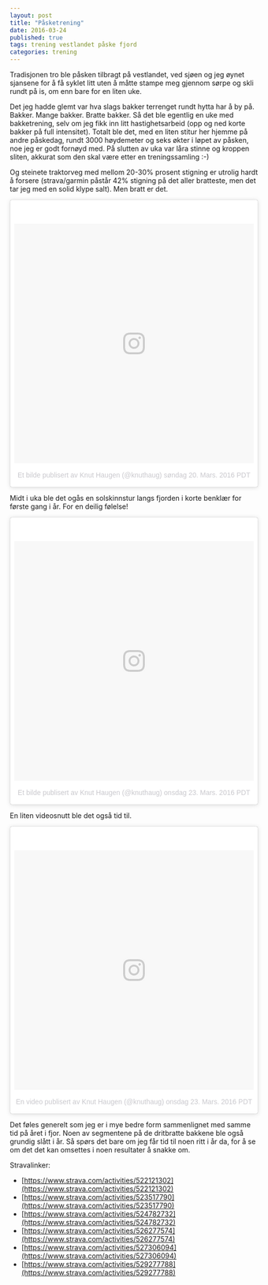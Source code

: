 ```yaml
---
layout: post
title: "Påsketrening"
date: 2016-03-24
published: true
tags: trening vestlandet påske fjord
categories: trening
---
```



Tradisjonen tro ble påsken tilbragt på vestlandet, ved sjøen og jeg øynet sjansene for å få syklet litt uten å måtte stampe meg gjennom sørpe og skli rundt på is, om enn bare for en liten uke. 

Det jeg hadde glemt var hva slags bakker terrenget rundt hytta har å by på. Bakker. Mange bakker. Bratte bakker. Så det ble egentlig en uke med bakketrening, selv om jeg fikk inn litt hastighetsarbeid (opp og ned korte bakker på full intensitet). Totalt ble det, med en liten stitur her hjemme på andre påskedag, rundt 3000 høydemeter og seks økter i løpet av påsken, noe jeg er godt fornøyd med. På slutten av uka var låra stinne og kroppen sliten, akkurat som den skal være etter en treningssamling :-)

Og steinete traktorveg med mellom 20-30% prosent stigning er utrolig hardt å forsere (strava/garmin påstår 42% stigning på det aller bratteste, men det tar jeg med en solid klype salt). Men bratt er det. 

<blockquote class="instagram-media" data-instgrm-version="7" style=" background:#FFF; border:0; border-radius:3px; box-shadow:0 0 1px 0 rgba(0,0,0,0.5),0 1px 10px 0 rgba(0,0,0,0.15); margin: 1px; max-width:658px; padding:0; width:99.375%; width:-webkit-calc(100% - 2px); width:calc(100% - 2px);"><div style="padding:8px;"> <div style=" background:#F8F8F8; line-height:0; margin-top:40px; padding:50.0% 0; text-align:center; width:100%;"> <div style=" background:url(data:image/png;base64,iVBORw0KGgoAAAANSUhEUgAAACwAAAAsCAMAAAApWqozAAAABGdBTUEAALGPC/xhBQAAAAFzUkdCAK7OHOkAAAAMUExURczMzPf399fX1+bm5mzY9AMAAADiSURBVDjLvZXbEsMgCES5/P8/t9FuRVCRmU73JWlzosgSIIZURCjo/ad+EQJJB4Hv8BFt+IDpQoCx1wjOSBFhh2XssxEIYn3ulI/6MNReE07UIWJEv8UEOWDS88LY97kqyTliJKKtuYBbruAyVh5wOHiXmpi5we58Ek028czwyuQdLKPG1Bkb4NnM+VeAnfHqn1k4+GPT6uGQcvu2h2OVuIf/gWUFyy8OWEpdyZSa3aVCqpVoVvzZZ2VTnn2wU8qzVjDDetO90GSy9mVLqtgYSy231MxrY6I2gGqjrTY0L8fxCxfCBbhWrsYYAAAAAElFTkSuQmCC); display:block; height:44px; margin:0 auto -44px; position:relative; top:-22px; width:44px;"></div></div><p style=" color:#c9c8cd; font-family:Arial,sans-serif; font-size:14px; line-height:17px; margin-bottom:0; margin-top:8px; overflow:hidden; padding:8px 0 7px; text-align:center; text-overflow:ellipsis; white-space:nowrap;"><a href="https://www.instagram.com/p/BDLwc-Cu6mx/" style=" color:#c9c8cd; font-family:Arial,sans-serif; font-size:14px; font-style:normal; font-weight:normal; line-height:17px; text-decoration:none;" target="_blank">Et bilde publisert av Knut Haugen (@knuthaug)</a> <time style=" font-family:Arial,sans-serif; font-size:14px; line-height:17px;" datetime="2016-03-20T17:45:28+00:00">søndag 20. Mars. 2016 PDT</time></p></div></blockquote>
<script async defer src="//platform.instagram.com/en_US/embeds.js"></script>

Midt i uka ble det ogås en solskinnstur langs fjorden i korte benklær for første gang i år. For en deilig følelse!

<blockquote class="instagram-media" data-instgrm-version="7" style=" background:#FFF; border:0; border-radius:3px; box-shadow:0 0 1px 0 rgba(0,0,0,0.5),0 1px 10px 0 rgba(0,0,0,0.15); margin: 1px; max-width:658px; padding:0; width:99.375%; width:-webkit-calc(100% - 2px); width:calc(100% - 2px);"><div style="padding:8px;"> <div style=" background:#F8F8F8; line-height:0; margin-top:40px; padding:50.0% 0; text-align:center; width:100%;"> <div style=" background:url(data:image/png;base64,iVBORw0KGgoAAAANSUhEUgAAACwAAAAsCAMAAAApWqozAAAABGdBTUEAALGPC/xhBQAAAAFzUkdCAK7OHOkAAAAMUExURczMzPf399fX1+bm5mzY9AMAAADiSURBVDjLvZXbEsMgCES5/P8/t9FuRVCRmU73JWlzosgSIIZURCjo/ad+EQJJB4Hv8BFt+IDpQoCx1wjOSBFhh2XssxEIYn3ulI/6MNReE07UIWJEv8UEOWDS88LY97kqyTliJKKtuYBbruAyVh5wOHiXmpi5we58Ek028czwyuQdLKPG1Bkb4NnM+VeAnfHqn1k4+GPT6uGQcvu2h2OVuIf/gWUFyy8OWEpdyZSa3aVCqpVoVvzZZ2VTnn2wU8qzVjDDetO90GSy9mVLqtgYSy231MxrY6I2gGqjrTY0L8fxCxfCBbhWrsYYAAAAAElFTkSuQmCC); display:block; height:44px; margin:0 auto -44px; position:relative; top:-22px; width:44px;"></div></div><p style=" color:#c9c8cd; font-family:Arial,sans-serif; font-size:14px; line-height:17px; margin-bottom:0; margin-top:8px; overflow:hidden; padding:8px 0 7px; text-align:center; text-overflow:ellipsis; white-space:nowrap;"><a href="https://www.instagram.com/p/BDTlPPOu6sd/" style=" color:#c9c8cd; font-family:Arial,sans-serif; font-size:14px; font-style:normal; font-weight:normal; line-height:17px; text-decoration:none;" target="_blank">Et bilde publisert av Knut Haugen (@knuthaug)</a> <time style=" font-family:Arial,sans-serif; font-size:14px; line-height:17px;" datetime="2016-03-23T18:41:23+00:00">onsdag 23. Mars. 2016 PDT</time></p></div></blockquote>

En liten videosnutt ble det også tid til. 

<blockquote class="instagram-media" data-instgrm-version="7" style=" background:#FFF; border:0; border-radius:3px; box-shadow:0 0 1px 0 rgba(0,0,0,0.5),0 1px 10px 0 rgba(0,0,0,0.15); margin: 1px; max-width:658px; padding:0; width:99.375%; width:-webkit-calc(100% - 2px); width:calc(100% - 2px);"><div style="padding:8px;"> <div style=" background:#F8F8F8; line-height:0; margin-top:40px; padding:50.0% 0; text-align:center; width:100%;"> <div style=" background:url(data:image/png;base64,iVBORw0KGgoAAAANSUhEUgAAACwAAAAsCAMAAAApWqozAAAABGdBTUEAALGPC/xhBQAAAAFzUkdCAK7OHOkAAAAMUExURczMzPf399fX1+bm5mzY9AMAAADiSURBVDjLvZXbEsMgCES5/P8/t9FuRVCRmU73JWlzosgSIIZURCjo/ad+EQJJB4Hv8BFt+IDpQoCx1wjOSBFhh2XssxEIYn3ulI/6MNReE07UIWJEv8UEOWDS88LY97kqyTliJKKtuYBbruAyVh5wOHiXmpi5we58Ek028czwyuQdLKPG1Bkb4NnM+VeAnfHqn1k4+GPT6uGQcvu2h2OVuIf/gWUFyy8OWEpdyZSa3aVCqpVoVvzZZ2VTnn2wU8qzVjDDetO90GSy9mVLqtgYSy231MxrY6I2gGqjrTY0L8fxCxfCBbhWrsYYAAAAAElFTkSuQmCC); display:block; height:44px; margin:0 auto -44px; position:relative; top:-22px; width:44px;"></div></div><p style=" color:#c9c8cd; font-family:Arial,sans-serif; font-size:14px; line-height:17px; margin-bottom:0; margin-top:8px; overflow:hidden; padding:8px 0 7px; text-align:center; text-overflow:ellipsis; white-space:nowrap;"><a href="https://www.instagram.com/p/BDTmsQuO6v_/" style=" color:#c9c8cd; font-family:Arial,sans-serif; font-size:14px; font-style:normal; font-weight:normal; line-height:17px; text-decoration:none;" target="_blank">En video publisert av Knut Haugen (@knuthaug)</a> <time style=" font-family:Arial,sans-serif; font-size:14px; line-height:17px;" datetime="2016-03-23T18:54:05+00:00">onsdag 23. Mars. 2016 PDT</time></p></div></blockquote>

 Det føles generelt som jeg er i mye bedre form sammenlignet med samme tid på året i fjor. Noen av segmentene på de dritbratte bakkene ble også grundig slått i år. Så spørs det bare om jeg får tid til noen ritt i år da, for å se om det det kan omsettes i noen resultater å snakke om. 

Stravalinker:

* [https://www.strava.com/activities/522121302](https://www.strava.com/activities/522121302)
* [https://www.strava.com/activities/523517790](https://www.strava.com/activities/523517790)
* [https://www.strava.com/activities/524782732](https://www.strava.com/activities/524782732)
* [https://www.strava.com/activities/526277574](https://www.strava.com/activities/526277574)
* [https://www.strava.com/activities/527306094](https://www.strava.com/activities/527306094)
* [https://www.strava.com/activities/529277788](https://www.strava.com/activities/529277788)
